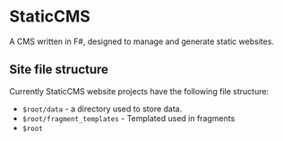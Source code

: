 # StaticCMS

A CMS written in F#, designed to manage and generate static websites.


## Site file structure

Currently StaticCMS website projects have the following file structure:

* `$root/data` - a directory used to store data.
* `$root/fragment_templates` - Templated used in fragments
* `$root`
